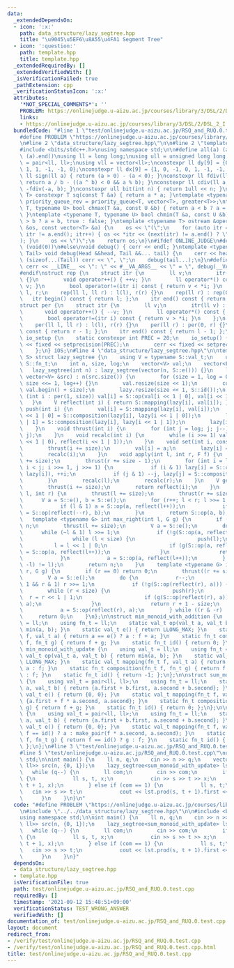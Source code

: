 ```yaml
---
data:
  _extendedDependsOn:
  - icon: ':x:'
    path: data_structure/lazy_segtree.hpp
    title: "\u9045\u5EF6\u8A55\u4FA1 Segment Tree"
  - icon: ':question:'
    path: template.hpp
    title: template.hpp
  _extendedRequiredBy: []
  _extendedVerifiedWith: []
  _isVerificationFailed: true
  _pathExtension: cpp
  _verificationStatusIcon: ':x:'
  attributes:
    '*NOT_SPECIAL_COMMENTS*': ''
    PROBLEM: https://onlinejudge.u-aizu.ac.jp/courses/library/3/DSL/2/DSL_2_I
    links:
    - https://onlinejudge.u-aizu.ac.jp/courses/library/3/DSL/2/DSL_2_I
  bundledCode: "#line 1 \"test/onlinejudge.u-aizu.ac.jp/RSQ_and_RUQ.0.test.cpp\"\n\
    #define PROBLEM \"https://onlinejudge.u-aizu.ac.jp/courses/library/3/DSL/2/DSL_2_I\"\
    \n#line 2 \"data_structure/lazy_segtree.hpp\"\n\n#line 2 \"template.hpp\"\n\n\
    #include <bits/stdc++.h>\nusing namespace std;\n\n#define all(a) (a).begin(),\
    \ (a).end()\nusing ll = long long;\nusing ull = unsigned long long;\nusing pll\
    \ = pair<ll, ll>;\nusing vll = vector<ll>;\nconstexpr ll dy[9] = {0, 1, 0, -1,\
    \ 1, 1, -1, -1, 0};\nconstexpr ll dx[9] = {1, 0, -1, 0, 1, -1, -1, 1, 0};\nconstexpr\
    \ ll sign(ll a) { return (a > 0) - (a < 0); }\nconstexpr ll fdiv(ll a, ll b) {\
    \ return a / b - ((a ^ b) < 0 && a % b); }\nconstexpr ll cdiv(ll a, ll b) { return\
    \ -fdiv(-a, b); }\nconstexpr ull bit(int n) { return 1ull << n; }\ntemplate <typename\
    \ T> constexpr T sq(const T &a) { return a * a; }\ntemplate <typename T> using\
    \ priority_queue_rev = priority_queue<T, vector<T>, greater<T>>;\ntemplate <typename\
    \ T, typename U> bool chmax(T &a, const U &b) { return a < b ? a = b, true : false;\
    \ }\ntemplate <typename T, typename U> bool chmin(T &a, const U &b) { return a\
    \ > b ? a = b, true : false; }\ntemplate <typename T> ostream &operator<<(ostream\
    \ &os, const vector<T> &a) {\n    os << \"(\";\n    for (auto itr = a.begin();\
    \ itr != a.end(); itr++) { os << *itr << (next(itr) != a.end() ? \", \" : \"\"\
    ); }\n    os << \")\";\n    return os;\n}\n#ifdef ONLINE_JUDGE\n#define dump(...)\
    \ (void(0))\n#else\nvoid debug() { cerr << endl; }\ntemplate <typename Head, typename...\
    \ Tail> void debug(Head &&head, Tail &&... tail) {\n    cerr << head;\n    if\
    \ (sizeof...(Tail)) cerr << \", \";\n    debug(tail...);\n}\n#define dump(...)\
    \ cerr << __LINE__ << \": \" << #__VA_ARGS__ << \" = \", debug(__VA_ARGS__)\n\
    #endif\nstruct rep {\n    struct itr {\n        ll v;\n        itr(ll v) : v(v)\
    \ {}\n        void operator++() { ++v; }\n        ll operator*() const { return\
    \ v; }\n        bool operator!=(itr i) const { return v < *i; }\n    };\n    ll\
    \ l, r;\n    rep(ll l, ll r) : l(l), r(r) {}\n    rep(ll r) : rep(0, r) {}\n \
    \   itr begin() const { return l; };\n    itr end() const { return r; };\n};\n\
    struct per {\n    struct itr {\n        ll v;\n        itr(ll v) : v(v) {}\n \
    \       void operator++() { --v; }\n        ll operator*() const { return v; }\n\
    \        bool operator!=(itr i) const { return v > *i; }\n    };\n    ll l, r;\n\
    \    per(ll l, ll r) : l(l), r(r) {}\n    per(ll r) : per(0, r) {}\n    itr begin()\
    \ const { return r - 1; };\n    itr end() const { return l - 1; };\n};\nstruct\
    \ io_setup {\n    static constexpr int PREC = 20;\n    io_setup() {\n        cout\
    \ << fixed << setprecision(PREC);\n        cerr << fixed << setprecision(PREC);\n\
    \    };\n} iOS;\n#line 4 \"data_structure/lazy_segtree.hpp\"\n\ntemplate <typename\
    \ S> struct lazy_segtree {\n    using V = typename S::val_t;\n    using F = typename\
    \ S::fn_t;\n    int n, size, log;\n    vector<V> val;\n    vector<F> lazy;\n \
    \   lazy_segtree(int n) : lazy_segtree(vector(n, S::e())) {}\n    lazy_segtree(const\
    \ vector<V> &src) : n(src.size()) {\n        for (size = 1, log = 0; size < n;\
    \ size <<= 1, log++) {}\n        val.resize(size << 1);\n        copy(all(src),\
    \ val.begin() + size);\n        lazy.resize(size << 1, S::id());\n        for\
    \ (int i : per(1, size)) val[i] = S::op(val[i << 1 | 0], val[i << 1 | 1]);\n \
    \   }\n    V reflect(int i) { return S::mapping(lazy[i], val[i]); }\n    void\
    \ push(int i) {\n        val[i] = S::mapping(lazy[i], val[i]);\n        lazy[i\
    \ << 1 | 0] = S::composition(lazy[i], lazy[i << 1 | 0]);\n        lazy[i << 1\
    \ | 1] = S::composition(lazy[i], lazy[i << 1 | 1]);\n        lazy[i] = S::id();\n\
    \    }\n    void thrust(int i) {\n        for (int j = log; j; j--) push(i >>\
    \ j);\n    }\n    void recalc(int i) {\n        while (i >>= 1) val[i] = S::op(reflect(i\
    \ << 1 | 0), reflect(i << 1 | 1));\n    }\n    void set(int i, const V &a) {\n\
    \        thrust(i += size);\n        val[i] = a;\n        lazy[i] = S::id();\n\
    \        recalc(i);\n    }\n    void apply(int l, int r, F f) {\n        thrust(l\
    \ += size);\n        thrust(r += size - 1);\n        for (int i = l, j = r + 1;\
    \ i < j; i >>= 1, j >>= 1) {\n            if (i & 1) lazy[i] = S::composition(f,\
    \ lazy[i]), ++i;\n            if (j & 1) --j, lazy[j] = S::composition(f, lazy[j]);\n\
    \        }\n        recalc(l);\n        recalc(r);\n    }\n    V get(int i) {\n\
    \        thrust(i += size);\n        return reflect(i);\n    }\n    V prod(int\
    \ l, int r) {\n        thrust(l += size);\n        thrust(r += size - 1);\n  \
    \      V a = S::e(), b = S::e();\n        for (r++; l < r; l >>= 1, r >>= 1) {\n\
    \            if (l & 1) a = S::op(a, reflect(l++));\n            if (r & 1) b\
    \ = S::op(reflect(--r), b);\n        }\n        return S::op(a, b);\n    }\n \
    \   template <typename G> int max_right(int l, G g) {\n        if (l == n) return\
    \ n;\n        thrust(l += size);\n        V a = S::e();\n        do {\n      \
    \      while (~l & 1) l >>= 1;\n            if (!g(S::op(a, reflect(l)))) {\n\
    \                while (l < size) {\n                    push(l);\n          \
    \          l = l << 1 | 0;\n                    if (g(S::op(a, reflect(l)))) a\
    \ = S::op(a, reflect(l++));\n                }\n                return l - size;\n\
    \            }\n            a = S::op(a, reflect(l++));\n        } while ((l &\
    \ -l) != l);\n        return n;\n    }\n    template <typename G> int min_left(int\
    \ r, G g) {\n        if (r == 0) return 0;\n        thrust((r += size) - 1);\n\
    \        V a = S::e();\n        do {\n            r--;\n            while (r >\
    \ 1 && r & 1) r >>= 1;\n            if (!g(S::op(reflect(r), a))) {\n        \
    \        while (r < size) {\n                    push(r);\n                  \
    \  r = r << 1 | 1;\n                    if (g(S::op(reflect(r), a))) a = S::op(reflect(r--),\
    \ a);\n                }\n                return r + 1 - size;\n            }\n\
    \            a = S::op(reflect(r), a);\n        } while ((r & -r) != r);\n   \
    \     return 0;\n    }\n};\n\nstruct min_monoid_with_addition {\n    using val_t\
    \ = ll;\n    using fn_t = ll;\n    static val_t op(val_t a, val_t b) { return\
    \ min(a, b); }\n    static val_t e() { return LLONG_MAX; }\n    static val_t mapping(fn_t\
    \ f, val_t a) { return a == e() ? a : f + a; }\n    static fn_t composition(fn_t\
    \ f, fn_t g) { return f + g; }\n    static fn_t id() { return 0; }\n};\n\nstruct\
    \ min_monoid_with_update {\n    using val_t = ll;\n    using fn_t = ll;\n    static\
    \ val_t op(val_t a, val_t b) { return min(a, b); }\n    static val_t e() { return\
    \ LLONG_MAX; }\n    static val_t mapping(fn_t f, val_t a) { return f == id() ?\
    \ a : f; }\n    static fn_t composition(fn_t f, fn_t g) { return f == id() ? g\
    \ : f; }\n    static fn_t id() { return -1; };\n};\n\nstruct sum_monoid_with_addition\
    \ {\n    using val_t = pair<ll, ll>;\n    using fn_t = ll;\n    static val_t op(val_t\
    \ a, val_t b) { return {a.first + b.first, a.second + b.second}; }\n    static\
    \ val_t e() { return {0, 0}; }\n    static val_t mapping(fn_t f, val_t a) { return\
    \ {a.first + f * a.second, a.second}; }\n    static fn_t composition(fn_t f, fn_t\
    \ g) { return f + g; }\n    static fn_t id() { return 0; };\n};\n\nstruct sum_monoid_with_update\
    \ {\n    using val_t = pair<ll, ll>;\n    using fn_t = ll;\n    static val_t op(val_t\
    \ a, val_t b) { return {a.first + b.first, a.second + b.second}; }\n    static\
    \ val_t e() { return {0, 0}; }\n    static val_t mapping(fn_t f, val_t a) { return\
    \ f == id() ? a : make_pair(f * a.second, a.second); }\n    static fn_t composition(fn_t\
    \ f, fn_t g) { return f == id() ? g : f; }\n    static fn_t id() { return LLONG_MIN;\
    \ };\n};\n#line 3 \"test/onlinejudge.u-aizu.ac.jp/RSQ_and_RUQ.0.test.cpp\"\n\n\
    #line 5 \"test/onlinejudge.u-aizu.ac.jp/RSQ_and_RUQ.0.test.cpp\"\nusing namespace\
    \ std;\n\nint main() {\n    ll n, q;\n    cin >> n >> q;\n    vector<pair<ll,\
    \ ll>> src(n, {0, 1});\n    lazy_segtree<sum_monoid_with_update> lst(src);\n \
    \   while (q--) {\n        ll com;\n        cin >> com;\n        if (com == 0)\
    \ {\n            ll s, t, x;\n            cin >> s >> t >> x;\n            lst.apply(s,\
    \ t + 1, x);\n        } else if (com == 1) {\n            ll s, t;\n         \
    \   cin >> s >> t;\n            cout << lst.prod(s, t + 1).first << endl;\n  \
    \      }\n    }\n}\n"
  code: "#define PROBLEM \"https://onlinejudge.u-aizu.ac.jp/courses/library/3/DSL/2/DSL_2_I\"\
    \n#include \"../../data_structure/lazy_segtree.hpp\"\n\n#include <bits/stdc++.h>\n\
    using namespace std;\n\nint main() {\n    ll n, q;\n    cin >> n >> q;\n    vector<pair<ll,\
    \ ll>> src(n, {0, 1});\n    lazy_segtree<sum_monoid_with_update> lst(src);\n \
    \   while (q--) {\n        ll com;\n        cin >> com;\n        if (com == 0)\
    \ {\n            ll s, t, x;\n            cin >> s >> t >> x;\n            lst.apply(s,\
    \ t + 1, x);\n        } else if (com == 1) {\n            ll s, t;\n         \
    \   cin >> s >> t;\n            cout << lst.prod(s, t + 1).first << endl;\n  \
    \      }\n    }\n}"
  dependsOn:
  - data_structure/lazy_segtree.hpp
  - template.hpp
  isVerificationFile: true
  path: test/onlinejudge.u-aizu.ac.jp/RSQ_and_RUQ.0.test.cpp
  requiredBy: []
  timestamp: '2021-09-12 15:48:51+09:00'
  verificationStatus: TEST_WRONG_ANSWER
  verifiedWith: []
documentation_of: test/onlinejudge.u-aizu.ac.jp/RSQ_and_RUQ.0.test.cpp
layout: document
redirect_from:
- /verify/test/onlinejudge.u-aizu.ac.jp/RSQ_and_RUQ.0.test.cpp
- /verify/test/onlinejudge.u-aizu.ac.jp/RSQ_and_RUQ.0.test.cpp.html
title: test/onlinejudge.u-aizu.ac.jp/RSQ_and_RUQ.0.test.cpp
---
```

